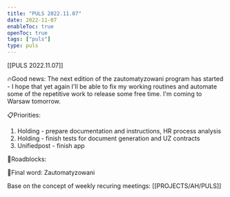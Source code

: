 ```yaml
---
title: "PULS 2022.11.07"
date: 2022-11-07
enableToc: true
openToc: true
tags: ["puls"]
type: puls
---
```

[[PULS 2022.11.07]]

🔥Good news:
The next edition of the zautomatyzowani program has started - I hope that yet again I'll be able to fix my working routines and automate some of the repetitive work to release some free time.
I'm coming to Warsaw tomorrow.

📋Priorities:
1. Holding - prepare documentation and instructions, HR process analysis
2. Holding - finish tests for document generation and UZ contracts
3. Unifiedpost - finish app

🛑Roadblocks:

🧠Final word:
Zautomatyzowani

Base on the concept of weekly recuring meetings: [[PROJECTS/AH/PULS]]